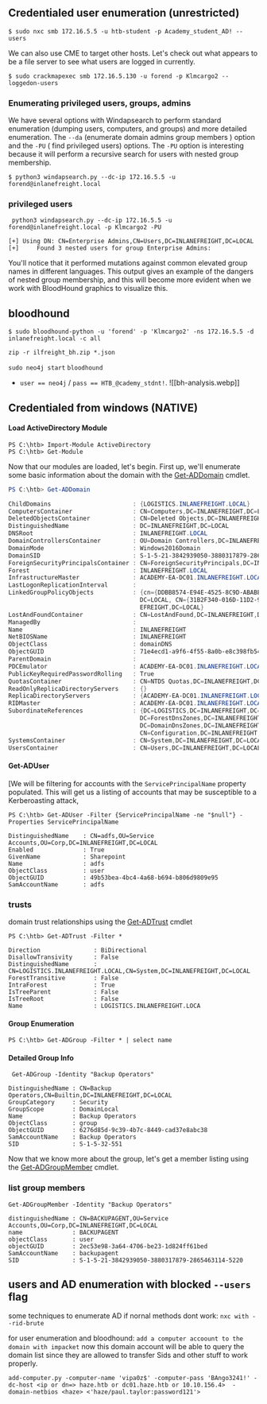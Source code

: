 

## Credentialed user enumeration (unrestricted)
```shell-session
$ sudo nxc smb 172.16.5.5 -u htb-student -p Academy_student_AD! --users
```

We can also use CME to target other hosts. Let's check out what appears to be a file server to see what users are logged in currently.
```shell-session
$ sudo crackmapexec smb 172.16.5.130 -u forend -p Klmcargo2 --loggedon-users
```
### Enumerating privileged users, groups, admins

We have several options with Windapsearch to perform standard enumeration (dumping users, computers, and groups) and more detailed enumeration. The `--da` (enumerate domain admins group members ) option and the `-PU` ( find privileged users) options. The `-PU` option is interesting because it will perform a recursive search for users with nested group membership.

```shell-session
$ python3 windapsearch.py --dc-ip 172.16.5.5 -u forend@inlanefreight.local 
```

### privileged users
```shell-session
 python3 windapsearch.py --dc-ip 172.16.5.5 -u forend@inlanefreight.local -p Klmcargo2 -PU
 
[+] Using DN: CN=Enterprise Admins,CN=Users,DC=INLANEFREIGHT,DC=LOCAL
[+]     Found 3 nested users for group Enterprise Admins:

```

You'll notice that it performed mutations against common elevated group names in different languages. This output gives an example of the dangers of nested group membership, and this will become more evident when we work with BloodHound graphics to visualize this.

## bloodhound
```shell-session
$ sudo bloodhound-python -u 'forend' -p 'Klmcargo2' -ns 172.16.5.5 -d inlanefreight.local -c all 

zip -r ilfreight_bh.zip *.json
```

`sudo neo4j start`
`bloodhound`
- `user == neo4j` / `pass == HTB_@cademy_stdnt!`.
![[bh-analysis.webp]]

## Credentialed from windows (NATIVE)
#### Load ActiveDirectory Module

```powershell-session
PS C:\htb> Import-Module ActiveDirectory
PS C:\htb> Get-Module
```

Now that our modules are loaded, let's begin. First up, we'll enumerate some basic information about the domain with the [Get-ADDomain](https://docs.microsoft.com/en-us/powershell/module/activedirectory/get-addomain?view=windowsserver2022-ps) cmdlet.
```powershell
PS C:\htb> Get-ADDomain

ChildDomains                       : {LOGISTICS.INLANEFREIGHT.LOCAL}
ComputersContainer                 : CN=Computers,DC=INLANEFREIGHT,DC=LOCAL
DeletedObjectsContainer            : CN=Deleted Objects,DC=INLANEFREIGHT,DC=LOCAL
DistinguishedName                  : DC=INLANEFREIGHT,DC=LOCAL
DNSRoot                            : INLANEFREIGHT.LOCAL
DomainControllersContainer         : OU=Domain Controllers,DC=INLANEFREIGHT,DC=LOCAL
DomainMode                         : Windows2016Domain
DomainSID                          : S-1-5-21-3842939050-3880317879-2865463114
ForeignSecurityPrincipalsContainer : CN=ForeignSecurityPrincipals,DC=INLANEFREIGHT,DC=LOCAL
Forest                             : INLANEFREIGHT.LOCAL
InfrastructureMaster               : ACADEMY-EA-DC01.INLANEFREIGHT.LOCAL
LastLogonReplicationInterval       :
LinkedGroupPolicyObjects           : {cn={DDBB8574-E94E-4525-8C9D-ABABE31223D0},cn=policies,cn=system,DC=INLANEFREIGHT,
                                     DC=LOCAL, CN={31B2F340-016D-11D2-945F-00C04FB984F9},CN=Policies,CN=System,DC=INLAN
                                     EFREIGHT,DC=LOCAL}
LostAndFoundContainer              : CN=LostAndFound,DC=INLANEFREIGHT,DC=LOCAL
ManagedBy                          :
Name                               : INLANEFREIGHT
NetBIOSName                        : INLANEFREIGHT
ObjectClass                        : domainDNS
ObjectGUID                         : 71e4ecd1-a9f6-4f55-8a0b-e8c398fb547a
ParentDomain                       :
PDCEmulator                        : ACADEMY-EA-DC01.INLANEFREIGHT.LOCAL
PublicKeyRequiredPasswordRolling   : True
QuotasContainer                    : CN=NTDS Quotas,DC=INLANEFREIGHT,DC=LOCAL
ReadOnlyReplicaDirectoryServers    : {}
ReplicaDirectoryServers            : {ACADEMY-EA-DC01.INLANEFREIGHT.LOCAL}
RIDMaster                          : ACADEMY-EA-DC01.INLANEFREIGHT.LOCAL
SubordinateReferences              : {DC=LOGISTICS,DC=INLANEFREIGHT,DC=LOCAL,
                                     DC=ForestDnsZones,DC=INLANEFREIGHT,DC=LOCAL,
                                     DC=DomainDnsZones,DC=INLANEFREIGHT,DC=LOCAL,
                                     CN=Configuration,DC=INLANEFREIGHT,DC=LOCAL}
SystemsContainer                   : CN=System,DC=INLANEFREIGHT,DC=LOCAL
UsersContainer                     : CN=Users,DC=INLANEFREIGHT,DC=LOCAL
```

#### Get-ADUser
[We will be filtering for accounts with the `ServicePrincipalName` property populated. This will get us a listing of accounts that may be susceptible to a Kerberoasting attack,
```powershell-session
PS C:\htb> Get-ADUser -Filter {ServicePrincipalName -ne "$null"} -Properties ServicePrincipalName

DistinguishedName    : CN=adfs,OU=Service Accounts,OU=Corp,DC=INLANEFREIGHT,DC=LOCAL
Enabled              : True
GivenName            : Sharepoint
Name                 : adfs
ObjectClass          : user
ObjectGUID           : 49b53bea-4bc4-4a68-b694-b806d9809e95
SamAccountName       : adfs
```

### trusts
domain trust relationships using the [Get-ADTrust](https://docs.microsoft.com/en-us/powershell/module/activedirectory/get-adtrust?view=windowsserver2022-ps) cmdlet
```powershell-session
PS C:\htb> Get-ADTrust -Filter *

Direction               : BiDirectional
DisallowTransivity      : False
DistinguishedName       : CN=LOGISTICS.INLANEFREIGHT.LOCAL,CN=System,DC=INLANEFREIGHT,DC=LOCAL
ForestTransitive        : False
IntraForest             : True
IsTreeParent            : False
IsTreeRoot              : False
Name                    : LOGISTICS.INLANEFREIGHT.LOCA
```

#### Group Enumeration

```powershell-session
PS C:\htb> Get-ADGroup -Filter * | select name
```

#### Detailed Group Info
```powershell-session
 Get-ADGroup -Identity "Backup Operators"

DistinguishedName : CN=Backup Operators,CN=Builtin,DC=INLANEFREIGHT,DC=LOCAL
GroupCategory     : Security
GroupScope        : DomainLocal
Name              : Backup Operators
ObjectClass       : group
ObjectGUID        : 6276d85d-9c39-4b7c-8449-cad37e8abc38
SamAccountName    : Backup Operators
SID               : S-1-5-32-551
```
Now that we know more about the group, let's get a member listing using the [Get-ADGroupMember](https://docs.microsoft.com/en-us/powershell/module/activedirectory/get-adgroupmember?view=windowsserver2022-ps) cmdlet.

### list group members
```powershell-session
Get-ADGroupMember -Identity "Backup Operators"

distinguishedName : CN=BACKUPAGENT,OU=Service Accounts,OU=Corp,DC=INLANEFREIGHT,DC=LOCAL
name              : BACKUPAGENT
objectClass       : user
objectGUID        : 2ec53e98-3a64-4706-be23-1d824ff61bed
SamAccountName    : backupagent
SID               : S-1-5-21-3842939050-3880317879-2865463114-5220
```


## users and AD  enumeration with blocked `--users` flag
some techniques to enumerate AD if nornal methods dont work:
`nxc with --rid-brute`

for user enumeration and bloodhound:
`add a computer accoount to the domain with impacket`
now this domain account will be able to query the domain list since they are allowed to transfer Sids and other stuff to work properly. 
```
add-computer.py -computer-name 'vipa0z$' -computer-pass 'BAngo3241!' -dc-host <ip or dn=> haze.htb or dc01.haze.htb or 10.10.156.4>  -domain-netbios <haze> <'haze/paul.taylor:password121'>
```